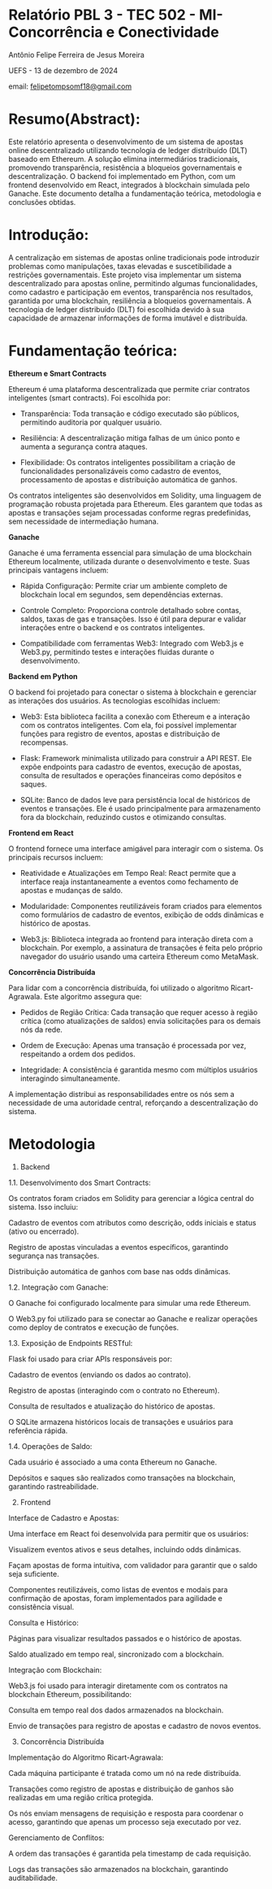 # Relatório PBL 3 - TEC 502 - MI-Concorrência e Conectividade
Antônio Felipe Ferreira de Jesus Moreira

UEFS - 13 de dezembro de 2024

email: felipetompsomf18@gmail.com
# Resumo(Abstract):
Este relatório apresenta o desenvolvimento de um sistema de apostas online descentralizado utilizando tecnologia de ledger distribuído (DLT) baseado em Ethereum. A solução elimina intermediários tradicionais, promovendo transparência, resistência a bloqueios governamentais e descentralização. O backend foi implementado em Python, com um frontend desenvolvido em React, integrados à blockchain simulada pelo Ganache. Este documento detalha a fundamentação teórica, metodologia e conclusões obtidas.
# Introdução:
A centralização em sistemas de apostas online tradicionais pode introduzir problemas como manipulações, taxas elevadas e suscetibilidade a restrições governamentais. Este projeto visa implementar um sistema descentralizado para apostas online, permitindo algumas funcionalidades, como cadastro e participação em eventos, transparência nos resultados, garantida por uma blockchain, resiliência a bloqueios governamentais. A tecnologia de ledger distribuído (DLT) foi escolhida devido à sua capacidade de armazenar informações de forma imutável e distribuída.
# Fundamentação teórica:
**Ethereum e Smart Contracts**

Ethereum é uma plataforma descentralizada que permite criar contratos inteligentes (smart contracts). Foi escolhida por:

- Transparência: Toda transação e código executado são públicos, permitindo auditoria por qualquer usuário.

- Resiliência: A descentralização mitiga falhas de um único ponto e aumenta a segurança contra ataques.

- Flexibilidade: Os contratos inteligentes possibilitam a criação de funcionalidades personalizáveis como cadastro de eventos, processamento de apostas e distribuição automática de ganhos.

Os contratos inteligentes são desenvolvidos em Solidity, uma linguagem de programação robusta projetada para Ethereum. Eles garantem que todas as apostas e transações sejam processadas conforme regras predefinidas, sem necessidade de intermediação humana.

**Ganache**

Ganache é uma ferramenta essencial para simulação de uma blockchain Ethereum localmente, utilizada durante o desenvolvimento e teste. Suas principais vantagens incluem:

- Rápida Configuração: Permite criar um ambiente completo de blockchain local em segundos, sem dependências externas.

- Controle Completo: Proporciona controle detalhado sobre contas, saldos, taxas de gas e transações. Isso é útil para depurar e validar interações entre o backend e os contratos inteligentes.

- Compatibilidade com ferramentas Web3: Integrado com Web3.js e Web3.py, permitindo testes e interações fluidas durante o desenvolvimento.

**Backend em Python**

O backend foi projetado para conectar o sistema à blockchain e gerenciar as interações dos usuários. As tecnologias escolhidas incluem:

- Web3: Esta biblioteca facilita a conexão com Ethereum e a interação com os contratos inteligentes. Com ela, foi possível implementar funções para registro de eventos, apostas e distribuição de recompensas.

- Flask: Framework minimalista utilizado para construir a API REST. Ele expõe endpoints para cadastro de eventos, execução de apostas, consulta de resultados e operações financeiras como depósitos e saques.

- SQLite: Banco de dados leve para persistência local de históricos de eventos e transações. Ele é usado principalmente para armazenamento fora da blockchain, reduzindo custos e otimizando consultas.

**Frontend em React**

O frontend fornece uma interface amigável para interagir com o sistema. Os principais recursos incluem:

- Reatividade e Atualizações em Tempo Real: React permite que a interface reaja instantaneamente a eventos como fechamento de apostas e mudanças de saldo.

- Modularidade: Componentes reutilizáveis foram criados para elementos como formulários de cadastro de eventos, exibição de odds dinâmicas e histórico de apostas.

- Web3.js: Biblioteca integrada ao frontend para interação direta com a blockchain. Por exemplo, a assinatura de transações é feita pelo próprio navegador do usuário usando uma carteira Ethereum como MetaMask.

**Concorrência Distribuída**

Para lidar com a concorrência distribuída, foi utilizado o algoritmo Ricart-Agrawala. Este algoritmo assegura que:

- Pedidos de Região Crítica: Cada transação que requer acesso à região crítica (como atualizações de saldos) envia solicitações para os demais nós da rede.

- Ordem de Execução: Apenas uma transação é processada por vez, respeitando a ordem dos pedidos.

- Integridade: A consistência é garantida mesmo com múltiplos usuários interagindo simultaneamente.

A implementação distribui as responsabilidades entre os nós sem a necessidade de uma autoridade central, reforçando a descentralização do sistema.
# Metodologia
1. Backend

1.1. Desenvolvimento dos Smart Contracts:

Os contratos foram criados em Solidity para gerenciar a lógica central do sistema. Isso incluiu:

Cadastro de eventos com atributos como descrição, odds iniciais e status (ativo ou encerrado).

Registro de apostas vinculadas a eventos específicos, garantindo segurança nas transações.

Distribuição automática de ganhos com base nas odds dinâmicas.

1.2. Integração com Ganache:

O Ganache foi configurado localmente para simular uma rede Ethereum.

O Web3.py foi utilizado para se conectar ao Ganache e realizar operações como deploy de contratos e execução de funções.

1.3. Exposição de Endpoints RESTful:

Flask foi usado para criar APIs responsáveis por:

Cadastro de eventos (enviando os dados ao contrato).

Registro de apostas (interagindo com o contrato no Ethereum).

Consulta de resultados e atualização do histórico de apostas.

O SQLite armazena históricos locais de transações e usuários para referência rápida.

1.4. Operações de Saldo:

Cada usuário é associado a uma conta Ethereum no Ganache.

Depósitos e saques são realizados como transações na blockchain, garantindo rastreabilidade.

2. Frontend

Interface de Cadastro e Apostas:

Uma interface em React foi desenvolvida para permitir que os usuários:

Visualizem eventos ativos e seus detalhes, incluindo odds dinâmicas.

Façam apostas de forma intuitiva, com validador para garantir que o saldo seja suficiente.

Componentes reutilizáveis, como listas de eventos e modais para confirmação de apostas, foram implementados para agilidade e consistência visual.

Consulta e Histórico:

Páginas para visualizar resultados passados e o histórico de apostas.

Saldo atualizado em tempo real, sincronizado com a blockchain.

Integração com Blockchain:

Web3.js foi usado para interagir diretamente com os contratos na blockchain Ethereum, possibilitando:

Consulta em tempo real dos dados armazenados na blockchain.

Envio de transações para registro de apostas e cadastro de novos eventos.

3. Concorrência Distribuída

Implementação do Algoritmo Ricart-Agrawala:

Cada máquina participante é tratada como um nó na rede distribuída.

Transações como registro de apostas e distribuição de ganhos são realizadas em uma região crítica protegida.

Os nós enviam mensagens de requisição e resposta para coordenar o acesso, garantindo que apenas um processo seja executado por vez.

Gerenciamento de Conflitos:

A ordem das transações é garantida pela timestamp de cada requisição.

Logs das transações são armazenados na blockchain, garantindo auditabilidade.